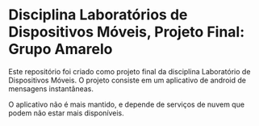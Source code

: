 # Disciplina Laboratórios de Dispositivos Móveis, Projeto Final: Grupo Amarelo

Este repositório foi criado como projeto final da disciplina Laboratório de Dispositivos Móveis. O projeto consiste em um aplicativo de android de mensagens instantâneas. 

O aplicativo não é mais mantido, e depende de serviços de nuvem que podem não estar mais disponíveis. 
